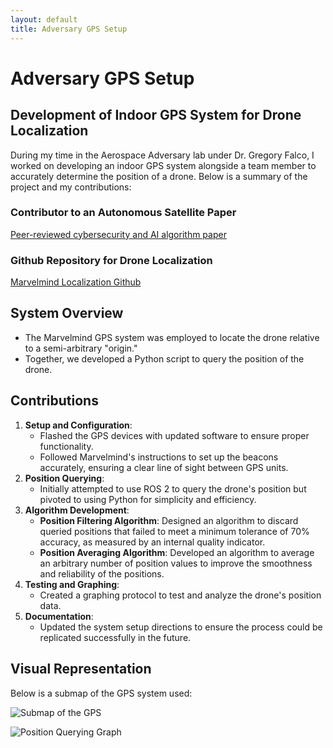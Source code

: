 ```yaml
---
layout: default
title: Adversary GPS Setup
---
```


# Adversary GPS Setup

## Development of Indoor GPS System for Drone Localization

During my time in the Aerospace Adversary lab under Dr. Gregory Falco, I worked on developing an indoor GPS system alongside a team member to accurately determine the position of a drone. Below is a summary of the project and my contributions:

### Contributor to an Autonomous Satellite Paper
[Peer-reviewed cybersecurity and AI algorithm paper](https://scholarspace.manoa.hawaii.edu/items/)

### Github Repository for Drone Localization
[Marvelmind Localization Github](https://github.com/JonathanDistler/MarvelmindModularization)

## System Overview
- The Marvelmind GPS system was employed to locate the drone relative to a semi-arbitrary "origin."
- Together, we developed a Python script to query the position of the drone.

## Contributions
1. **Setup and Configuration**:
   - Flashed the GPS devices with updated software to ensure proper functionality.
   - Followed Marvelmind's instructions to set up the beacons accurately, ensuring a clear line of sight between GPS units.
2. **Position Querying**:
   - Initially attempted to use ROS 2 to query the drone's position but pivoted to using Python for simplicity and efficiency.
3. **Algorithm Development**:
   - **Position Filtering Algorithm**: Designed an algorithm to discard queried positions that failed to meet a minimum tolerance of 70% accuracy, as measured by an internal quality indicator.
   - **Position Averaging Algorithm**: Developed an algorithm to average an arbitrary number of position values to improve the smoothness and reliability of the positions.
4. **Testing and Graphing**:
   - Created a graphing protocol to test and analyze the drone's position data.
5. **Documentation**:
   - Updated the system setup directions to ensure the process could be replicated successfully in the future.

## Visual Representation
Below is a submap of the GPS system used:

![Submap of the GPS](https://github.com/user-attachments/assets/0067cc3e-60d7-4406-94e7-b9b1930a3b9a)

![Position Querying Graph](https://github.com/user-attachments/assets/866a0878-7e57-4d7a-92d8-bd94cbaacf0b)




